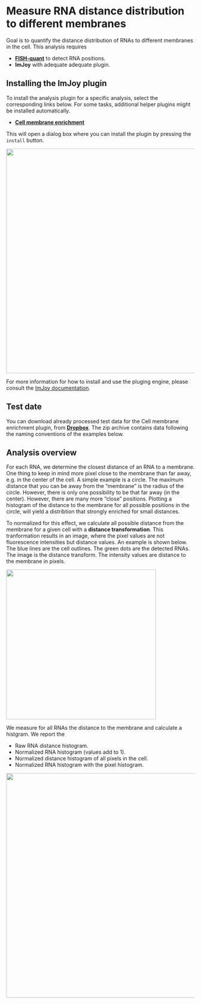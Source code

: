 # Measure RNA distance distribution to different membranes

Goal is to quantify the distance distribution of RNAs to different membranes in
the cell. This analysis requires

* [**FISH-quant**](https://bitbucket.org/muellerflorian/fish_quant/) to detect RNA positions.
* **ImJoy** with adequate adequate plugin.

## Installing the ImJoy plugin

To install the analysis plugin for a specific analysis, select the
corresponding links below. For some tasks, additional helper plugins might be
installed automatically.

* <a href="https://imjoy.io/#/app?&plugin=https://raw.githubusercontent.com/muellerflorian/rna-loc/master/imjoy-plugins/MembraneDistance.imjoy.html&tag=CellMemb&w=CellMemb"  target="_blank">**Cell membrane enrichment**</a>


This will open a dialog box where you can install the plugin by pressing the
`install` button.

<img src="https://raw.githubusercontent.com/muellerflorian/rna-loc/master/docs/img/imjoy-install-membdist.png" width="600px"></img>

For more information for how to install and use the pluging engine, please
consult the [ImJoy documentation](https://imjoy.io/docs/#/user-manual?id=python-engine).

## Test date

You can download already processed test data for the Cell membrane enrichment plugin, from [**Dropbox**](https://www.dropbox.com/s/0sbsmbg5xlccamp/img1.zip?dl=0). The zip archive contains data following the naming conventions of the examples below.

## Analysis overview

For each RNA, we determine the closest distance of an RNA to a membrane. One thing to keep in mind more pixel close to the membrane than far away, e.g. in the center of
the cell. A simple example is a circle. The maximum distance that you can be away from the “membrane” is the radius of the circle. However, there is only one possibility to be that far away (in the center). However, there are many more “close” positions.  Plotting a histogram of the distance to the membrane for all possible positions in the circle,  will yield a distribtion that strongly enriched for small distances.

To normalized for this effect, we calculate all possible distance from the membrane
for a given cell with a **distance transformation**. This tranformation results in
an image, where the pixel values are not fluorescence intensities but distance values. An example is shown below. The blue lines are the cell outlines. The green dots are the detected RNAs. The image is the distance transform. The intensity values are distance to the membrane in pixels.

<img src="https://raw.githubusercontent.com/muellerflorian/rna-loc/master/docs/img/dist_transform.png" width="400px"></img>

We measure for all RNAs the distance to the membrane and calculate a
histgram. We report the

-   Raw RNA distance histogram.
-   Normalized RNA histogram (values add to 1).
-   Normalized distance histogram of all pixels in the cell.
-   Normalized RNA histogram with the pixel histogram.

<img src="https://raw.githubusercontent.com/muellerflorian/rna-loc/master/docs/img/memb_summaryPlot.png" width="600px"></img>
